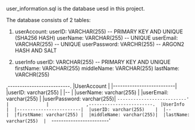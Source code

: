 user_information.sql is the database uesd in this project.

The database consists of 2 tables:
1. userAccount:
    userID: VARCHAR(255)        -- PRIMARY KEY AND UNIQUE (SHA256 HASH)
    userName: VARCHAR(255)      -- UNIQUE
    userEmail: VARCHAR(255)     -- UNIQUE
    userPassword: VARCHR(255)   -- ARGON2 HASH AND SALT

2. userInfo
    userID: VARCHAR(255)        -- PRIMARY KEY AND UNIQUE
    firstName: VARCHAR(255) 
    middleName: VARCHAR(255)
    lastName: VARCHR(255)


,--------------------------.
|UserAccount               |
|--------------------------|
|userID: varchar(255)      |
|--                        |
|userName: varchar(255)    |
|userEmail: varchar(255)   |
|userPassword: varchar(255)|
`--------------------------'
              |             
              |             
 ,------------------------. 
 |UserInfo                | 
 |------------------------| 
 |userID: varchar(255)    | 
 |--                      | 
 |firstName: varchar(255) | 
 |middleName: varchar(255)| 
 |lastName: varchar(255)  | 
 `------------------------' 
